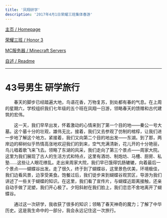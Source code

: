 ```yaml
---
title: '凤翔研学'
description: '2017年4月1日荣耀三班集体春游'
---
```


[主页 / Homepage](http://zhilu.fun)

[荣耀三班 / Honor 3](http://zhilu.fun/honor3)

[MC服务器 / Minecraft Servers](http://zhilu.fun/mc)

[自述 / Readme](http://zhilu.fun/README)

------

# 43号男生 研学旅行

　　春天的脚步已经踏遍大地，鸟语花香，万物复苏，到处都有春的气息。在上周的星期六，学校组织我们七年级的五个班在凤翔一日游，领略春天的馈赠和古代建筑的宏伟。

　　这一天，我们早早出发，怀着激动的心情来到了第一个目的地——秦公一号大墓。这个墓十分的壮观，雄伟无比，接着，我们又去参观了仿制的棺椁，让我们进一步地了解这个地方。紧接着，我们又向第二个目的地出发——东湖。到了那，两岸边的柳树似乎热情高涨地欢迎我们的到来，空气充满清新，花儿开的十分艳丽，鸟儿唱着歌飞来飞去。领略了东湖的风采，我们走向了第三个景点——周家大院。这里为我们展现了古人的生活方式和特点，这里有酒坊、制炮坊、马槽、厨房、私塾……这些让人眼花缭乱。走出来周家大院，我们早已饿得饥肠辘辘，向着最后一个景点——蝴蝶谷出发。走了很久，终于到了蝴蝶谷，这里景色优美，环境极佳，我们边看风景，边享受美食。饱餐过后，我们徒步来到蝴蝶谷观赏区，导游为我们讲述了一些关于蝴蝶的知识。在这里，我们看了宣传片，与蝴蝶近距离接触，还亲自动手做了泥塑，我们开心极了。夕阳斜射在我们脸上，我们恋恋不舍地离开了蝴蝶谷。

　　通过这一次研学，我收获了很多的知识；领略了春天神奇的魔力；了解了中华历史。这是我生命中的一部分，我会永远记住这一次旅行。